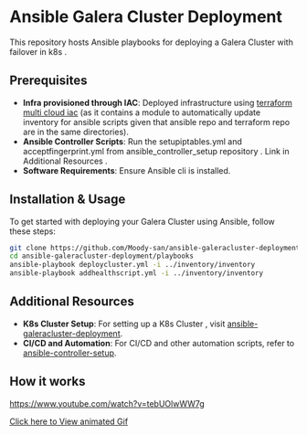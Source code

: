 # Ansible Galera Cluster Deployment

This repository hosts Ansible playbooks for deploying a Galera Cluster with failover in k8s .
## Prerequisites

- **Infra provisioned through IAC**: Deployed infrastructure using [terraform multi cloud iac](https://github.com/Moody-san/terraform-multicloud-infra) (as it contains a module to automatically update inventory for ansible scripts given that ansible repo and terraform repo are in the same directories). 
- **Ansible Controller Scripts**: Run the setupiptables.yml and acceptfingerprint.yml from ansible_controller_setup repository . Link in Additional Resources .
- **Software Requirements**: Ensure Ansible cli is installed.

## Installation & Usage

To get started with deploying your Galera Cluster using Ansible, follow these steps:

```bash
git clone https://github.com/Moody-san/ansible-galeracluster-deployment.git
cd ansible-galeracluster-deployment/playbooks
ansible-playbook deploycluster.yml -i ../inventory/inventory
ansible-playbook addhealthscript.yml -i ../inventory/inventory
```

## Additional Resources
- **K8s Cluster Setup**: For setting up a K8s Cluster , visit [ansible-galeracluster-deployment](https://github.com/Moody-san/ansible-k8s-deployment).
- **CI/CD and Automation**: For CI/CD and other automation scripts, refer to [ansible-controller-setup](https://github.com/Moody-san/ansible-controller-setup).

## How it works


https://www.youtube.com/watch?v=tebUOlwWW7g


[Click here to View animated Gif](https://github.com/Moody-san/ansible-galeracluster-deployment/assets/87976665/b90c9a5e-b5aa-4888-9376-ba894904d8b0)

